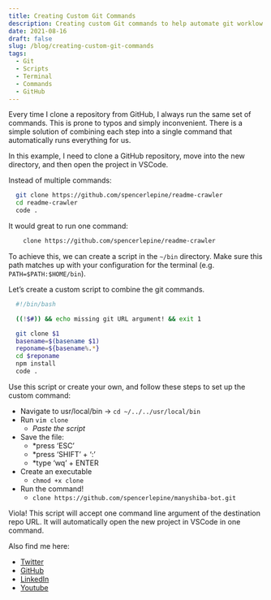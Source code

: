 ```yaml
---
title: Creating Custom Git Commands
description: Creating custom Git commands to help automate git worklow.
date: 2021-08-16
draft: false
slug: /blog/creating-custom-git-commands
tags:
  - Git
  - Scripts
  - Terminal
  - Commands
  - GitHub
---
```


Every time I clone a repository from GitHub, I always run the same set of commands. This is prone to typos and simply inconvenient. There is a simple solution of combining each step into a single command that automatically runs everything for us.

In this example, I need to clone a GitHub repository, move into the new directory, and then open the project in VSCode.

Instead of multiple commands:
```sh
  git clone https://github.com/spencerlepine/readme-crawler
  cd readme-crawler
  code .
```
It would great to run one command:
```sh
	clone https://github.com/spencerlepine/readme-crawler
```

To achieve this, we can create a script in the ```~/bin``` directory. Make sure this path matches up with your configuration for the terminal (e.g. ```PATH=$PATH:$HOME/bin```).

Let’s create a custom script to combine the git commands.

```sh
  #!/bin/bash

  ((!$#)) && echo missing git URL argument! && exit 1

  git clone $1
  basename=$(basename $1)
  reponame=${basename%.*}
  cd $reponame
  npm install
  code .
```

Use this script or create your own, and follow these steps to set up the custom command:

- Navigate to usr/local/bin -> ```cd ~/../../usr/local/bin```
- Run ```vim clone```
  - *Paste the script*
- Save the file:
  - *press ‘ESC’
  - *press ‘SHIFT’ + ‘:’
  - *type ‘wq’ + ENTER
- Create an executable
  - ```chmod +x clone```
- Run the command!
  - ```clone https://github.com/spencerlepine/manyshiba-bot.git```

Viola! This script will accept one command line argument of the destination repo URL. It will automatically open the new project in VSCode in one command.

Also find me here:
 - [Twitter](https://twitter.com/SpencerLepine)
 - [GitHub](https://github.com/spencerlepine)
 - [LinkedIn](https://www.linkedin.com/in/spencer-lepine/)
 - [Youtube](https://www.youtube.com/channel/UCBL6vAHJZqUlyJp-rcFU55Q)
